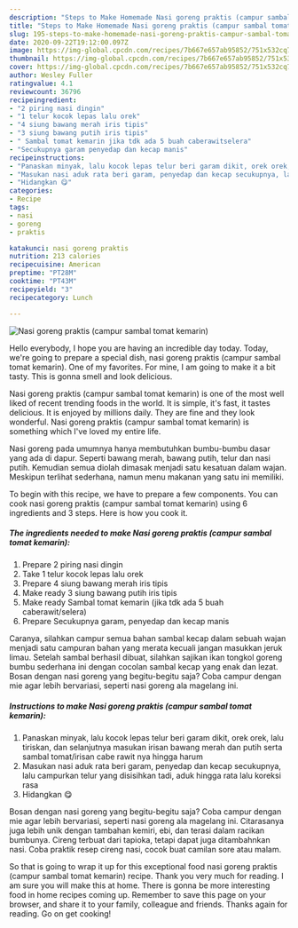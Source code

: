 ```yaml
---
description: "Steps to Make Homemade Nasi goreng praktis (campur sambal tomat kemarin)"
title: "Steps to Make Homemade Nasi goreng praktis (campur sambal tomat kemarin)"
slug: 195-steps-to-make-homemade-nasi-goreng-praktis-campur-sambal-tomat-kemarin
date: 2020-09-22T19:12:00.097Z
image: https://img-global.cpcdn.com/recipes/7b667e657ab95852/751x532cq70/nasi-goreng-praktis-campur-sambal-tomat-kemarin-foto-resep-utama.jpg
thumbnail: https://img-global.cpcdn.com/recipes/7b667e657ab95852/751x532cq70/nasi-goreng-praktis-campur-sambal-tomat-kemarin-foto-resep-utama.jpg
cover: https://img-global.cpcdn.com/recipes/7b667e657ab95852/751x532cq70/nasi-goreng-praktis-campur-sambal-tomat-kemarin-foto-resep-utama.jpg
author: Wesley Fuller
ratingvalue: 4.1
reviewcount: 36796
recipeingredient:
- "2 piring nasi dingin"
- "1 telur kocok lepas lalu orek"
- "4 siung bawang merah iris tipis"
- "3 siung bawang putih iris tipis"
- " Sambal tomat kemarin jika tdk ada 5 buah caberawitselera"
- "Secukupnya garam penyedap dan kecap manis"
recipeinstructions:
- "Panaskan minyak, lalu kocok lepas telur beri garam dikit, orek orek, lalu tiriskan, dan selanjutnya masukan irisan bawang merah dan putih serta sambal tomat/irisan cabe rawit nya hingga harum"
- "Masukan nasi aduk rata beri garam, penyedap dan kecap secukupnya, lalu campurkan telur yang disisihkan tadi, aduk hingga rata lalu koreksi rasa"
- "Hidangkan 😋"
categories:
- Recipe
tags:
- nasi
- goreng
- praktis

katakunci: nasi goreng praktis 
nutrition: 213 calories
recipecuisine: American
preptime: "PT28M"
cooktime: "PT43M"
recipeyield: "3"
recipecategory: Lunch

---
```



![Nasi goreng praktis (campur sambal tomat kemarin)](https://img-global.cpcdn.com/recipes/7b667e657ab95852/751x532cq70/nasi-goreng-praktis-campur-sambal-tomat-kemarin-foto-resep-utama.jpg)

Hello everybody, I hope you are having an incredible day today. Today, we're going to prepare a special dish, nasi goreng praktis (campur sambal tomat kemarin). One of my favorites. For mine, I am going to make it a bit tasty. This is gonna smell and look delicious.

Nasi goreng praktis (campur sambal tomat kemarin) is one of the most well liked of recent trending foods in the world. It is simple, it's fast, it tastes delicious. It is enjoyed by millions daily. They are fine and they look wonderful. Nasi goreng praktis (campur sambal tomat kemarin) is something which I've loved my entire life.

Nasi goreng pada umumnya hanya membutuhkan bumbu-bumbu dasar yang ada di dapur. Seperti bawang merah, bawang putih, telur dan nasi putih. Kemudian semua diolah dimasak menjadi satu kesatuan dalam wajan. Meskipun terlihat sederhana, namun menu makanan yang satu ini memiliki.


To begin with this recipe, we have to prepare a few components. You can cook nasi goreng praktis (campur sambal tomat kemarin) using 6 ingredients and 3 steps. Here is how you cook it.

<!--inarticleads1-->

##### The ingredients needed to make Nasi goreng praktis (campur sambal tomat kemarin):

1. Prepare 2 piring nasi dingin
1. Take 1 telur kocok lepas lalu orek
1. Prepare 4 siung bawang merah iris tipis
1. Make ready 3 siung bawang putih iris tipis
1. Make ready  Sambal tomat kemarin (jika tdk ada 5 buah caberawit/selera)
1. Prepare Secukupnya garam, penyedap dan kecap manis


Caranya, silahkan campur semua bahan sambal kecap dalam sebuah wajan menjadi satu campuran bahan yang merata kecuali jangan masukkan jeruk limau. Setelah sambal berhasil dibuat, silahkan sajikan ikan tongkol goreng bumbu sederhana ini dengan cocolan sambal kecap yang enak dan lezat. Bosan dengan nasi goreng yang begitu-begitu saja? Coba campur dengan mie agar lebih bervariasi, seperti nasi goreng ala magelang ini. 

<!--inarticleads2-->

##### Instructions to make Nasi goreng praktis (campur sambal tomat kemarin):

1. Panaskan minyak, lalu kocok lepas telur beri garam dikit, orek orek, lalu tiriskan, dan selanjutnya masukan irisan bawang merah dan putih serta sambal tomat/irisan cabe rawit nya hingga harum
1. Masukan nasi aduk rata beri garam, penyedap dan kecap secukupnya, lalu campurkan telur yang disisihkan tadi, aduk hingga rata lalu koreksi rasa
1. Hidangkan 😋


Bosan dengan nasi goreng yang begitu-begitu saja? Coba campur dengan mie agar lebih bervariasi, seperti nasi goreng ala magelang ini. Citarasanya juga lebih unik dengan tambahan kemiri, ebi, dan terasi dalam racikan bumbunya. Cireng terbuat dari tapioka, tetapi dapat juga ditambahnkan nasi. Coba praktik resep cireng nasi, cocok buat camilan sore atau malam. 

So that is going to wrap it up for this exceptional food nasi goreng praktis (campur sambal tomat kemarin) recipe. Thank you very much for reading. I am sure you will make this at home. There is gonna be more interesting food in home recipes coming up. Remember to save this page on your browser, and share it to your family, colleague and friends. Thanks again for reading. Go on get cooking!
